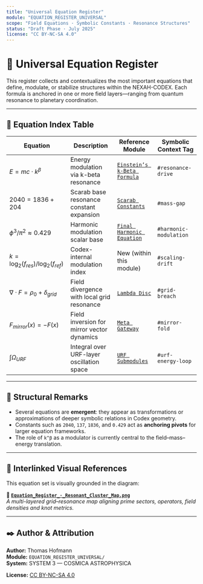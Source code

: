 ```yaml
---
title: "Universal Equation Register"
module: "EQUATION_REGISTER_UNIVERSAL"
scope: "Field Equations · Symbolic Constants · Resonance Structures"
status: "Draft Phase · July 2025"
license: "CC BY-NC-SA 4.0"
---
```


# 📘 Universal Equation Register

This register collects and contextualizes the most important equations that define, modulate, or stabilize structures within the NEXAH-CODEX. Each formula is anchored in one or more field layers—ranging from quantum resonance to planetary coordination.

---

## 🔹 Equation Index Table

| Equation                                  | Description                                           | Reference Module                          | Symbolic Context Tag        |
|-------------------------------------------|-------------------------------------------------------|--------------------------------------------|-----------------------------|
| $E = mc \cdot k^{\beta}$                  | Energy modulation via k-beta resonance               | [`Einstein’s k-Beta Formula`](../einsteins-k-beta-formula/) | `#resonance-drive`         |
| $2040 = 1836 + 204$                       | Scarab base resonance constant expansion             | [`Scarab Constants`](../SCARAB_CONSTANTS_CODEX/) | `#mass-gap`                |
| $\phi^3 / \pi^2 \approx 0.429$            | Harmonic modulation scalar base                      | [`Final Harmonic Equation`](../../NEXAH-GRAND-CODEX-URF/FINAL_HARMONIC_EQUATION/) | `#harmonic-modulation`     |
| $k = \log_2(f_{res}) / \log_2(f_{ref})$   | Codex-internal modulation index                      | New (within this module)                  | `#scaling-drift`            |
| $\nabla \cdot F = \rho_0 + \delta_{grid}$ | Field divergence with local grid resonance           | [`Lambda Disc`](../../LAMBDA_DISC-CODEX/)         | `#grid-breach`             |
| $F_{mirror}(x) = -F(x)$                   | Field inversion for mirror vector dynamics           | [`Meta Gateway`](../../SCARABÆUS_META_GATEWAYS/)  | `#mirror-fold`             |
| $\int \Omega_{URF}$                       | Integral over URF-layer oscillation space            | [`URF Submodules`](../../NEXAH-GRAND-CODEX-URF/)   | `#urf-energy-loop`         |

---

## 🔁 Structural Remarks

- Several equations are **emergent**: they appear as transformations or approximations of deeper symbolic relations in Codex geometry.
- Constants such as `2040`, `137`, `1836`, and `0.429` act as **anchoring pivots** for larger equation frameworks.
- The role of `k^β` as a modulator is currently central to the field–mass–energy translation.

---

## 🔗 Interlinked Visual References

This equation set is visually grounded in the diagram:

**📎 [`Equation_Register_·_Resonant_Cluster_Map.png`](../visuals/k-beta_breath_geometry.png)**  
*A multi-layered grid–resonance map aligning prime sectors, operators, field densities and knot metrics.*

---

## ✒️ Author & Attribution
**Author:** Thomas Hofmann  
**Module:** `EQUATION_REGISTER_UNIVERSAL/`  
**System:** SYSTEM 3 — COSMICA ASTROPHYSICA

**License:** [CC BY-NC-SA 4.0](https://creativecommons.org/licenses/by-nc-sa/4.0/)
